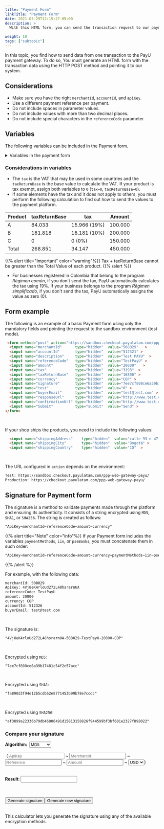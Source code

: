 ```yaml
---
title: "Payment Form"
linkTitle: "Payment Form"
date: 2021-03-29T12:15:27-05:00
description: >
  With this HTML form, you can send the transaction request to our payment gateway along with the purchase information. Send the request using the HTTP POST method.

weight: 10
tags: ["subtopic"]
---
```

<script src="http://ajax.aspnetcdn.com/ajax/jquery.validate/1.13.0/jquery.validate.min.js"></script>
<script src="http://ajax.aspnetcdn.com/ajax/jquery.validate/1.13.0/additional-methods.min.js"></script>
<script src="/js/signature-generator/md5.js"></script>
<script src="/js/signature-generator/sha1.js"></script>
<script src="/js/signature-generator/sha256.js"></script>
<script src="/js/signature-generator/signature-generator.js"></script>

In this topic, you find how to send data from one transaction to the PayU payment gateway. To do so, You must generate an HTML form with the transaction data using the HTTP POST method and pointing it to our system.

## Considerations
* Make sure you have the right `merchantId`, `accountId`, and `apiKey`.
* Use a different payment reference per payment.
* Do not include spaces in parameter values.
* Do not include values with more than two decimal places.
* Do not include special characters in the `referenceCode` parameter.

## Variables
The following variables can be included in the Payment form.

<details>
<summary>Variables in the payment form</summary>
<br>
<div class="variables"></div>

| Field | Type | Size | Description | Mandatory |
|-|-|-|-|:-:|
| merchantId | Number | 12 | ID number of your shop in PayU’s system, you will find this number in the account creation e-mail. | ✓ | 
| referenceCode | Alphanumeric | 255 | Reference of the sale or order. It must be unique for each transaction that is sent to the system. Usually, this is a way to identify the requests sent to the payment gateway. | ✓ | 
| accountId | Number | 6 | ID of the user account for each country associated with the shop. This variable is used to display the available payment methods for this country. | ✓ | 
| description | Alphanumeric | 255 | Sale’s description. | ✓ | 
| currency | Alphanumeric | 3 | The respective currency in which the payment is made. The reconciliation process is performed in Colombian pesos at the representative rate of the day.<br>[See accepted currencies]({{< ref "response-codes-and-variables.html#accepted-currencies" >}}). | ✓ | 
| amount | Number | 14 | Total amount of the transaction. It can contain two decimal digits. Example 10000.00 or 10000. | ✓ | 
| tax | Number | 14,2 | Value of the VAT of the transaction.<br>In Colombia, if no VAT is sent, the system applies 19% automatically. It can contain two decimal digits, for example 19000.00.<br>If the product or service is VAT exempt, assign `0` to this variable. | ✓ | 
| discount | Number | 14,2 | Discount value applied to the sale. | — | 
| taxReturnBase | Number | 14,2 | Base value to calculate the VAT.<br>If the product or service is VAT exempt, assign `0` to this variable. | ✓ | 
| additionalValue | Number | 14,2 | Additional value of the sale. | — | 
| signature | Alphanumeric | 255 | Digital signature created for each transaction. Refer to [Signature for Payment form]({{< ref "payment-form.md#signature-for-payment-form" >}}) to learn how to generate it. | ✓ | 
| algorithmSignature | Alphanumeric | 255 | Encryption algorithm of the digital signature (`signature` field). The three available algorithms are: `MD5`, `SHA` and `SHA256`. | — | 
| test | Number | 1 | Indicates whether the transaction is in test or production mode. Set `1` for test and `0` for production. | — | 
| lng | Alphanumeric | 3 | Language in which the payment gateway is wished to be displayed.<br>[See supported languages]({{< ref "response-codes-and-variables.html#supported-languages" >}}). | — | 
| extra1 | Alphanumeric | 255 | Additional field to send information about the purchase. | — | 
| extra2 | Alphanumeric | 255 | Additional field to send information about the purchase. | — | 
| extra3 | Alphanumeric | 255 | Additional field to send information about the purchase. | — | 
| template | Alphanumeric | 255 | Template for the payment page. | — | 
| responseUrl | Alphanumeric | 255 | The URL of the response page. | — | 
| confirmationUrl | Alphanumeric | 255 | The URL of the confirmation page. | — | 
| sourceUrl | Alphanumeric | 255 | Source URL of the merchant transactions. This is where the payment button is located. | — | 
| airline | Alphanumeric | 4 | Airline code. | — | 
| billingAddress | Alphanumeric | 255 | The correspondence address. | — | 
| shippingAddress | Alphanumeric | 255 | The delivery address of the merchandise.<br><sup>\*</sup> Mandatory if your shop ships the product. | ✓* | 
| billingCity | Alphanumeric | 50 | City associated with the billing address. | — | 
| shippingCity | Alphanumeric | 50 | The delivery City of the merchandise<br><sup>\*</sup> Mandatory if your shop ships the product. | ✓* | 
| zipCode | Alphanumeric | 20 | Postal code. | — | 
| billingCountry | Alphanumeric | 2 | The ISO country code associated with the billing address. | — | 
| shippingCountry | Alphanumeric | 2 | The delivery ISO country code for the merchandise.<br><sup>\*</sup> Mandatory if your shop ships the product.<br>[See processing countries]({{< ref "response-codes-and-variables.html#processing-countries" >}}). | ✓* | 
| buyerEmail | Alphanumeric | 255 | Field that contains the buyer’s e-mail to notify the result of the transaction by e-mail. It is recommended to validate if this field has been provided in the form. | ✓ | 
| telephone | Alphanumeric | 50 | The buyer’s residence phone. | ✓ | 
| officeTelephone | Alphanumeric | 50 | The buyer’s daytime phone. | — | 
| mobilePhone | Alphanumeric | 50 | The buyer’s cell phone number. This value will be taken to fill out the credit card form and will be the contact telephone number. | — | 
| buyerFullName | Alphanumeric | 150 | The buyer’s full name. | ✓ | 
| paymentMethods | Alphanumeric | 255 | List of payment methods enabled in the payment process.<br>This list must be separated by comma and without blanks. For example: `VISA,MASTERCARD`.<br>You can include installments for the payment methods adding them using hyphens. Example: `VISA-1-3,MASTERCARD-3-5-9`.<br>[See the available Payment Methods for your country in the column `paymentMethod parameter`]({{< ref "select-your-payment-method.html" >}}). | — | 
| administrativeFee | Number | 14,2 | Amount of the administrative fee. | — | 
| taxAdministrativeFee | Number | 14,2 | Amount of tax of the administrative fee. | — | 
| taxAdministrativeFeeReturnBase | Number | 14,2 | Base value to calculate the tax of the administrative fee. | — | 
| payerEmail | Alphanumeric | 255 | The payer’s e-mail. | — | 
| payerPhone | Alphanumeric | 20 | The payer’s phone number. | — | 
| payerOfficePhone | Alphanumeric | 20 | The payer’s workplace phone number. | — | 
| payerMobilePhone | Alphanumeric | 20 | The payer’s mobile phone number. | — | 
| expirationDate | Alphanumeric | 19 | Expiration date of the transactions for Cash payments. Format: `YYYY-MM-DD HH:mm:ss`.<br>This value must be lower than the default number of days for the cash payment (15 days for Argentina and 7 days for the other countries). | - | 
| payerFullName | Alphanumeric | 50 | The payer’s name. This value will be taken to fill out the credit card form. | — | 
| payerDocument | Alphanumeric | 25 | The buyer’s identification number. This value will be taken to fill out the credit card form. | — | 
| payerDocumentType | Alphanumeric | 25 | The buyer’s identification number. This value will be taken to fill out the credit card form. | — | 
| iin | Alphanumeric | 2048 | List of Bins admitted during the payment process (separated by comma).<br>_This parameter can only be used by merchants that validate signature._ | — | 
| paymentMethodsDescription | Alphanumeric | 255 | Description of the payment methods and Bins admitted during the payment process. | — | 
| pseBanks | Alphanumeric | 255 | List of bank codes enabled in the payment process through PSE.<br>This list must be separated by comma and without blanks. | — | 
</details>

### Considerations in variables
* The `tax` is the VAT that may be used in some countries and the `taxReturnBase` is the base value to calculate the VAT. If your product is tax exempt, assign both variables to `0` (`tax=0`, `taxReturnBase=0`).
* If some elements have the tax and it does not apply to others, you must perform the following calculation to find out how to send the values to the payment platform.

| Product | taxReturnBase | tax          | Amount  |
|---------|---------------|--------------|---------|
| A       | 84.033        | 15.966 (19%) | 100.000 |
| B       | 181.818       | 18.181 (10%) | 200.000 |
| C       | 0             | 0 (0%)       | 150.000 |
| Total   | 268.851       | 34.147       | 450.000 |

{{% alert title="Important" color="warning"%}}
Tax + taxReturnBase cannot be greater than the Total Value of each product.
{{% /alert %}}

* For businesses registered in Colombia that belong to the program _Régimen común_, if you don't send the tax, PayU automatically calculates the tax using 19%. If your business belongs to the program _Régimen simplificado_, if you don't send the tax, PayU automatically assigns the value as zero (0).

## Form example
The following is an example of a basic Payment form using only the mandatory fields and pointing the request to the sandbox environment (test mode).

```HTML
 <form method="post" action="https://sandbox.checkout.payulatam.com/ppp-web-gateway-payu/">
  <input name="merchantId"      type="hidden"  value="508029"   >
  <input name="accountId"       type="hidden"  value="512321" >
  <input name="description"     type="hidden"  value="Test PAYU"  >
  <input name="referenceCode"   type="hidden"  value="TestPayU" >
  <input name="amount"          type="hidden"  value="20000"   >
  <input name="tax"             type="hidden"  value="3193"  >
  <input name="taxReturnBase"   type="hidden"  value="16806" >
  <input name="currency"        type="hidden"  value="COP" >
  <input name="signature"       type="hidden"  value="7ee7cf808ce6a39b17481c54f2c57acc"  >
  <input name="test"            type="hidden"  value="0" >
  <input name="buyerEmail"      type="hidden"  value="test@test.com" >
  <input name="responseUrl"     type="hidden"  value="http://www.test.com/response" >
  <input name="confirmationUrl" type="hidden"  value="http://www.test.com/confirmation" >
  <input name="Submit"          type="submit"  value="Send" >
</form>
```
<br>

If your shop ships the products, you need to include the following values:

```HTML
  <input name="shippingAddress"    type="hidden"  value="calle 93 n 47 - 65"   >
  <input name="shippingCity"       type="hidden"  value="Bogotá" >
  <input name="shippingCountry"    type="hidden"  value="CO"  >
```
<br>

The URL configured in `action` depends on the environment:

```HTML
Test: https://sandbox.checkout.payulatam.com/ppp-web-gateway-payu/
Production: https://checkout.payulatam.com/ppp-web-gateway-payu/
```

## Signature for Payment form
The signature is a method to validate payments made through the platform and ensuring its authenticity. It consists of a string encrypted using `MD5`, `SHA1`, or `SHA256`. The string is created as follows:

```HTML
"ApiKey~merchantId~referenceCode~amount~currency"
```

{{% alert title="Note" color="info"%}}
If your Payment form includes the variables `paymentMethods`, `iin`, or `pseBanks`, you must concatenate them in such order:

```HTML
"ApiKey~merchantId~referenceCode~amount~currency~paymentMethods~iin~pseBanks"
```
{{% /alert %}}

For example, with the following data:

```HTML
merchantId: 508029
ApiKey: 4Vj8eK4rloUd272L48hsrarnUA
referenceCode: TestPayU
amount: 20000
currency: COP
accountId: 512326
buyerEmail: test@test.com
```
<br>

The signature is:

```HTML
"4Vj8eK4rloUd272L48hsrarnUA~508029~TestPayU~20000~COP"
```
<br>

Encrypted using `MD5`:

```HTML
"7ee7cf808ce6a39b17481c54f2c57acc"
```
<br>

Encrypted using `SHA1`:

```HTML
"fa890d3f94e12b5cdb62e8771453b99b78e7ccdc"
```
<br>

Encrypted using `SHA256`:

```HTML
"af3899a22336b79db46006491d15813158826f944599bf3bf601e2327f898022"
```

### Compare your signature

<!-- Signature generator -->
<div id="blue-box">
<span class="grey-text-13">
<div id = "div_generador" >

<form method="POST" id="signature_form" >
    <table>
        <span class="blue-text-13"><b>Algorithm: &nbsp;</b></span>
        <select id = "signature_algorithm" class="calc_selector form_control">
            <option  value="md5">MD5</option>
            <option  value="sha1">SHA1</option>
            <option  value="sha256">SHA256</option>
        </select>
        <br>
        <br>
        <span class="calc_text">&nbsp;(</span>
        <input class="form_control" type="text"  id ="signature_apikey" name = "signature_apikey" placeholder="ApiKey" maxlength="26"> ~
        <input class="form_control number" type="text"  id ="signature_merchanId" name = "signature_merchanId" placeholder="MerchantId" maxlength="7"> ~
        <input class="form_control" type="text"  id ="signature_referenceCode" name = "signature_referenceCode" placeholder="Reference" maxlength="255"> ~
        <input class="form_control  number" type="text" id ="signature_amount" name = "signature_amount" placeholder="Amount" maxlength="14"> ~
        <select id = "signature_currency" class="calc_selector form_control" >
            <option  value="USD">USD</option>
            <option  value="COP">COP</option>
            <option  value="MXN">MXN</option>
            <option  value="ARS">ARS</option>
            <option  value="PEN">PEN</option>
            <option  value="BRL">BRL</option>
            <option  value="CLP">CLP</option>
        </select>
        <span class="calc_text">)</span>
        <br>
        <br>
        <br>
        <span class="blue-text-13"><b>Result:&nbsp;</b></span><input class="form_control" id ="signature_generated" name = "signature_generated" value = ""  readonly />
    </table>
    <br>
    <table width="50%"  border="0" cellspacing="2" cellpadding="2">
        <input type="button" name="signature_generate" id="signature_generate" value="Generate signature" >
        <input type="button" name="signature_generate_again" id="signature_generate_again" value="Generate new signature" >
    </table>
</form>
</div>
</span>
</div>
<!-- End of signature generator -->

This calculator lets you generate the signature using any of the available encryption methods.